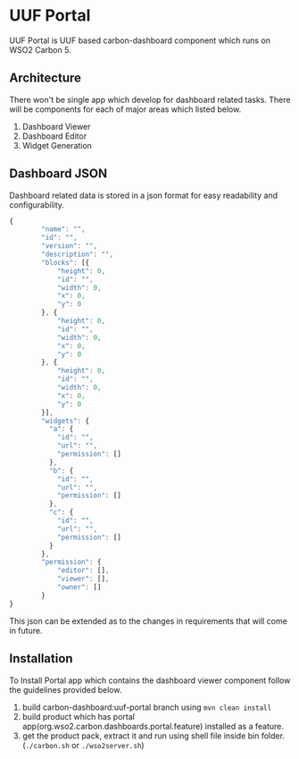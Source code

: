 # UUF Portal

UUF Portal is UUF based carbon-dashboard component which runs on WSO2 Carbon 5. 

## Architecture

There won't be single app which develop for dashboard related tasks. There will be components for each of major areas which listed below.

1. Dashboard Viewer
2. Dashboard Editor
3. Widget Generation

## Dashboard JSON

Dashboard related data is stored in a json format for easy readability and configurability.
```javascript
{
        "name": "",
        "id": "",
        "version": "",
        "description": "",
        "blocks": [{
            "height": 0,
            "id": "",
            "width": 0,
            "x": 0,
            "y": 0
        }, {
            "height": 0,
            "id": "",
            "width": 0,
            "x": 0,
            "y": 0
        }, {
            "height": 0,
            "id": "",
            "width": 0,
            "x": 0,
            "y": 0
        }],
        "widgets": {
          "a": {
            "id": "",
            "url": "",
            "permission": []
          },
          "b": {
            "id": "",
            "url": "",
            "permission": []
          },
          "c": {
            "id": "",
            "url": "",
            "permission": []
          }
        },
        "permission": {
            "editor": [],
            "viewer": [],
            "owner": []
        }
}
```
This json can be extended as to the changes in requirements that will come in future.

## Installation

To Install Portal app which contains the dashboard viewer component follow the guidelines provided below.

1. build carbon-dashboard:uuf-portal branch using `mvn clean install`
2. build product which has portal app(org.wso2.carbon.dashboards.portal.feature) installed as a feature.
3. get the product pack, extract it and run using shell file inside bin folder.
   (`./carbon.sh` or `./wso2server.sh`)
